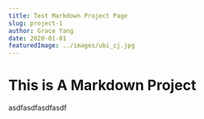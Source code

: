```yaml
---
title: Test Markdown Project Page
slug: project-1
author: Grace Yang
date: 2020-01-01 
featuredImage: ../images/ubi_cj.jpg
---
```


# This is A Markdown Project

asdfasdfasdfasdf